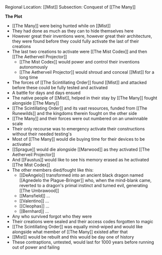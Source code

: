 Regional Location: [[Mist]]
Subsection: Conquest of [[The Many]]

**The Plot**
- [[The Many]] were being hunted while on [[Mist]]
- They had done as much as they can to hide themselves here
- However great their inventions were, however great their architecture, they were found before they could fully activate the last of their creations
- The last two creations to activate were [[The Mist Codex]] and then [[The Aetherveil Projector]]
	- [[The Mist Codex]] would power and control their inventions autonomously 
	- [[The Aetherveil Projector]] would shroud and conceal [[Mist]] for a long time
- The forces of [[The Scintillating Order]] found [[Mist]] and attacked before these could be fully tested and activated
- A battle for days and days ensued
- The native people of [[Mist]], helped in their stay by [[The Many]] fought alongside [[The Many]]
- [[The Scintillating Order]] and its vast resources, funded from [[The Runewilds]] and the kingdoms therein fought on the other side
- [[The Many]] and their forces were out numbered on an unwinnable scale
- Their only recourse was to emergency activate their constructions without their needed testing's
- Most of [[The Many]] would die buying time for their devices to be activated
- [[Sprague]] would die alongside [[Marwood]] as they activated [[The Aetherveil Projector]]
- And [[Faustus]] would like to see his memory erased as he activated [[The Mist Codex]]
- The other members died/fought like this:
	- [[DeAngelo]] transformed into an ancient black dragon named [[Agnedelo the Plague-Bringer]] who, when the mind-blank came, reverted to a dragon's primal instinct and turned evil, generating [[The Umbrawood]]
	- [[Mansfield]] ...
	- [[Valentino]] ...
	- [[Cleophas]] ...
	- [[Bernhard]] ...
- Any who survived forgot who they were
- Their creations were sealed and their access codes forgotten to magic 
- [[The Scintillating Order]] was equally mind-wiped and would like alongside what member of [[The Many]] existed after that
- [[Mist]] would be rebuilt and this would be day one of history
- These contraptions, untested, would last for 1000 years before running out of power and failing